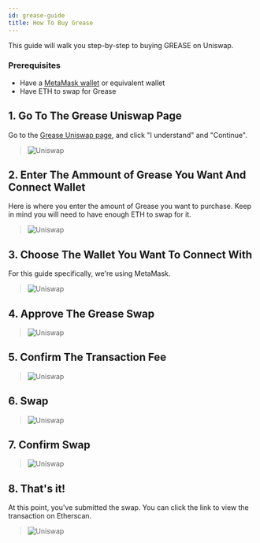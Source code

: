 ```yaml
---
id: grease-guide 
title: How To Buy Grease 
---
```


This guide will walk you step-by-step to buying GREASE on Uniswap.

### Prerequisites
- Have a [MetaMask wallet](https://metamask.io/) or equivalent wallet
- Have ETH to swap for Grease

## 1. Go To The Grease Uniswap Page
Go to the [Grease Uniswap page](https://uniswap.exchange/swap?inputCurrency=0x617f2b3558604708288ab0454c4e7771ea7c712c), and click "I understand" and "Continue".

> ![Uniswap](/img/uniswap-1.png)

## 2. Enter The Ammount of Grease You Want And Connect Wallet
Here is where you enter the amount of Grease you want to purchase. Keep in mind you will need to have enough ETH to swap for it.

> ![Uniswap](/img/uniswap-2.png)

## 3. Choose The Wallet You Want To Connect With
For this guide specifically, we're using MetaMask.

> ![Uniswap](/img/uniswap-3.png)

## 4. Approve The Grease Swap
> ![Uniswap](/img/uniswap-4.png)

## 5. Confirm The Transaction Fee
> ![Uniswap](/img/uniswap-5.png)

## 6. Swap
> ![Uniswap](/img/uniswap-6.png)

## 7. Confirm Swap
> ![Uniswap](/img/uniswap-7.png)

## 8. That's it!
At this point, you've submitted the swap. You can click the link to view the transaction on Etherscan.

> ![Uniswap](/img/uniswap-8.png)
